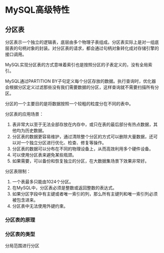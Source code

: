 # MySQL高级特性

## 分区表

分区表示一个独立的逻辑表，底层由多个物理子表组成。分区表实际上是对一组底层表的句柄对象的封装。对分区表的请求，都会通过句柄对象转化成对存储引擎的接口调用。

MySQL实现分区表的方式意味着索引也是按照分区的子表定义的，没有全局索引。

MySQL通过PARTITION BY子句定义每个分区存放的数据。执行查询时，优化器会根据分区定义过滤那些没有我们需要数据的分区，这样查询就不需要扫描所有分区。

分区的一个主要目的是将数据按照一个较粗的粒度分在不同的表中。

分区表的应用场景：

1. 表非常大以至于无法全部存放在内存中，或只在表的最后部分有热点数据，其他均为历史数据。
2. 分区表的数据更容易维护，通过清除整个分区的方式可以删除大量数据，还可以对一个独立分区进行优化、检查、修复等操作。
3. 分区表的数据可以分布在不同的物理设备上，从而高效利用多个硬件设备。
4. 可以使用分区表来避免某些瓶颈。
5. 如果需要，可以备份和恢复独立的分区，在大数据集场景下效果非常好。

分区表限制：
1. 一个表最多只能由1024个分区。
2. 在MySQL中，分区表必须是整数或返回整数的表达式。
3. 如果分区字段中有主键或者唯一索引的列，那么所有主键列和唯一索引列必须被包含进来。
4. 分区表中无法使用外键约束。

### 分区表的原理

### 分区表的类型

分局范围进行分区
